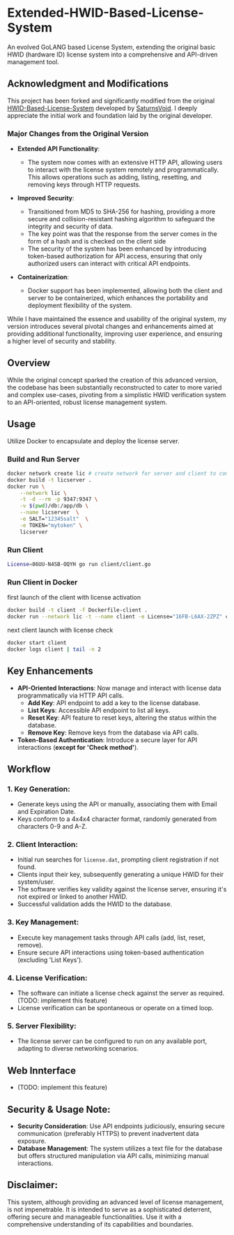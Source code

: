 # Extended-HWID-Based-License-System

An evolved GoLANG based License System, extending the original basic HWID (hardware ID) license system into a comprehensive and API-driven management tool.

## Acknowledgment and Modifications

This project has been forked and significantly modified from the original [HWID-Based-License-System](https://github.com/SaturnsVoid/HWID-Based-License-System) developed by [SaturnsVoid](https://github.com/SaturnsVoid). I deeply appreciate the initial work and foundation laid by the original developer.

### Major Changes from the Original Version

- **Extended API Functionality**: 
    - The system now comes with an extensive HTTP API, allowing users to interact with the license system remotely and programmatically. This allows operations such as adding, listing, resetting, and removing keys through HTTP requests.
  
- **Improved Security**: 
    - Transitioned from MD5 to SHA-256 for hashing, providing a more secure and collision-resistant hashing algorithm to safeguard the integrity and security of data.
    - The key point was that the response from the server comes in the form of a hash and is checked on the client side
    - The security of the system has been enhanced by introducing token-based authorization for API access, ensuring that only authorized users can interact with critical API endpoints.

- **Containerization**: 
    - Docker support has been implemented, allowing both the client and server to be containerized, which enhances the portability and deployment flexibility of the system.

While I have maintained the essence and usability of the original system, my version introduces several pivotal changes and enhancements aimed at providing additional functionality, improving user experience, and ensuring a higher level of security and stability.


## Overview

While the original concept sparked the creation of this advanced version, the codebase has been substantially reconstructed to cater to more varied and complex use-cases, pivoting from a simplistic HWID verification system to an API-oriented, robust license management system.


## Usage

Utilize Docker to encapsulate and deploy the license server.

### Build and Run Server
```bash
docker network create lic # create network for server and client to communicate inside Docker for testing
docker build -t licserver . 
docker run \
    --network lic \
    -t -d --rm -p 9347:9347 \
    -v $(pwd)/db:/app/db \
    --name licserver  \
    -e SALT="12345salt"  \
    -e TOKEN="mytoken" \
    licserver
```

### Run Client
```bash
License=86UU-N4SB-OQYH go run client/client.go 
```

### Run Client in Docker

first launch of the client with license activation
```bash
docker build -t client -f Dockerfile-client . 
docker run --network lic -t --name client -e License="16FB-L6AX-2ZPZ" client
```

next client launch with license check
```bash
docker start client
docker logs client | tail -n 2
```

## Key Enhancements

- **API-Oriented Interactions**: Now manage and interact with license data programmatically via HTTP API calls.
  - **Add Key**: API endpoint to add a key to the license database.
  - **List Keys**: Accessible API endpoint to list all keys.
  - **Reset Key**: API feature to reset keys, altering the status within the database.
  - **Remove Key**: Remove keys from the database via API calls.
- **Token-Based Authentication**: Introduce a secure layer for API interactions (**except for 'Check method'**).

## Workflow

### 1. Key Generation:
- Generate keys using the API or manually, associating them with Email and Expiration Date.
- Keys conform to a 4x4x4 character format, randomly generated from characters 0-9 and A-Z.

### 2. Client Interaction:
- Initial run searches for `license.dat`, prompting client registration if not found.
- Clients input their key, subsequently generating a unique HWID for their system/user.
- The software verifies key validity against the license server, ensuring it's not expired or linked to another HWID.
- Successful validation adds the HWID to the database.

### 3. Key Management:
- Execute key management tasks through API calls (add, list, reset, remove).
- Ensure secure API interactions using token-based authentication (excluding 'List Keys').

### 4. License Verification:
- The software can initiate a license check against the server as required. (TODO: implement this feature)
- License verification can be spontaneous or operate on a timed loop.

### 5. Server Flexibility:
- The license server can be configured to run on any available port, adapting to diverse networking scenarios.

## Web Innterface
- (TODO: implement this feature)

## Security & Usage Note:

- **Security Consideration**: Use API endpoints judiciously, ensuring secure communication (preferably HTTPS) to prevent inadvertent data exposure.
- **Database Management**: The system utilizes a text file for the database but offers structured manipulation via API calls, minimizing manual interactions.

## Disclaimer:

This system, although providing an advanced level of license management, is not impenetrable. It is intended to serve as a sophisticated deterrent, offering secure and manageable functionalities. Use it with a comprehensive understanding of its capabilities and boundaries.

